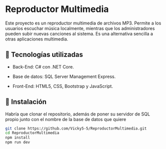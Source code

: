 # Reproductor Multimedia

Este proyecto es un reproductor multimedia de archivos MP3.
Permite a los usuarios escuchar música localmente, mientras que los administradores pueden subir nuevas canciones al sistema. Es una alternativa sencilla a otras aplicaciones multimedia.

## 🧰 Tecnologías utilizadas

- Back-End: C# con .NET Core.

- Base de datos: SQL Server Management Express.

- Front-End: HTML5, CSS, Bootstrap y JavaScript.

## 🚀 Instalación

Habría que clonar el repositorio, además de poner su servidor de SQL propio junto con el nombre de la base de datos que quiere

```bash
git clone https://github.com/Vicky5-5/ReproductorMultimedia.git
cd ReproductorMultimedia
npm install
npm run dev
